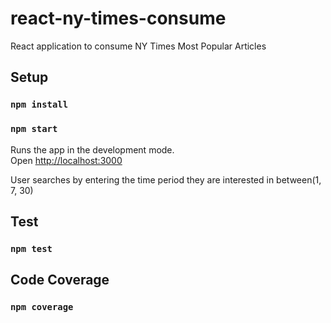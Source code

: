 # react-ny-times-consume

React application to consume NY Times Most Popular Articles

## Setup

### `npm install`

### `npm start`

Runs the app in the development mode.<br>
Open [http://localhost:3000](http://localhost:3000)

User searches by entering the time period they are interested in between(1, 7, 30)

## Test

### `npm test`

## Code Coverage

### `npm coverage`
